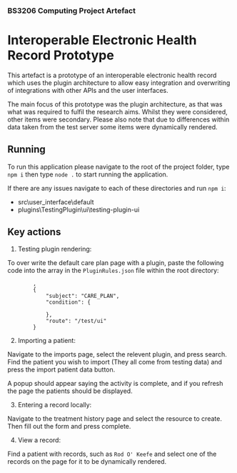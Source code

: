 ### BS3206 Computing Project Artefact

# Interoperable Electronic Health Record Prototype
This artefact is a prototype of an interoperable electronic health record which uses the plugin architecture to allow easy integration and overwriting of integrations with other APIs and the user interfaces.

The main focus of this prototype was the plugin architecture, as that was what was required to fulfil the research aims. Whilst they were considered, other items were secondary. Please also note that due to differences within data taken from the test server some items were dynamically rendered.

## Running

To run this application please navigate to the root of the project folder, type `npm i` then type `node .` to start running the application.

If there are any issues navigate to each of these directories and run `npm i`:

- src\user_interface\default
- plugins\TestingPlugin\ui\testing-plugin-ui

## Key actions

1. Testing plugin rendering:

To over write the default care plan page with a plugin, paste the following code into the array in the `PluginRules.json` file within the root directory:

```
        ,
        {
            "subject": "CARE_PLAN",
            "condition": {
                
            },
            "route": "/test/ui"
        }        
```


2. Importing a patient:

Navigate to the imports page, select the relevent plugin, and press search. Find the patient you wish to import (They all come from testing data) and press the import patient data button.

A popup should appear saying the activity is complete, and if you refresh the page the patients should be displayed.

3. Entering a record locally:

Navigate to the treatment history page and select the resource to create. Then fill out the form and press complete.

4. View a record:

Find a patient with records, such as `Rod O' Keefe` and select one of the records on the page for it to be dynamically rendered.